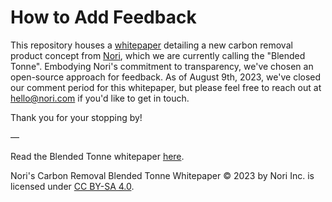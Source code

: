 # How to Add Feedback

This repository houses a [whitepaper](<https://github.com/nori-dot-eco/carbon-removal-whitepapers/blob/main/cdr-blended-tonne.md>) detailing a new carbon removal product concept from [Nori](<http://www.nori.com>), which we are currently calling the "Blended Tonne". Embodying Nori's commitment to transparency, we've chosen an open-source approach for feedback. As of August 9th, 2023, we've closed our comment period for this whitepaper, but please feel free to reach out at [hello@nori.com](<mailto:hello@nori.com>) if you'd like to get in touch.

Thank you for your stopping by!

—

Read the Blended Tonne whitepaper [here](<https://github.com/nori-dot-eco/carbon-removal-whitepapers/blob/main/cdr-blended-tonne.md>).  

Nori's Carbon Removal Blended Tonne Whitepaper © 2023 by Nori Inc. is licensed under [CC BY-SA 4.0](<https://creativecommons.org/licenses/by-sa/4.0>).
